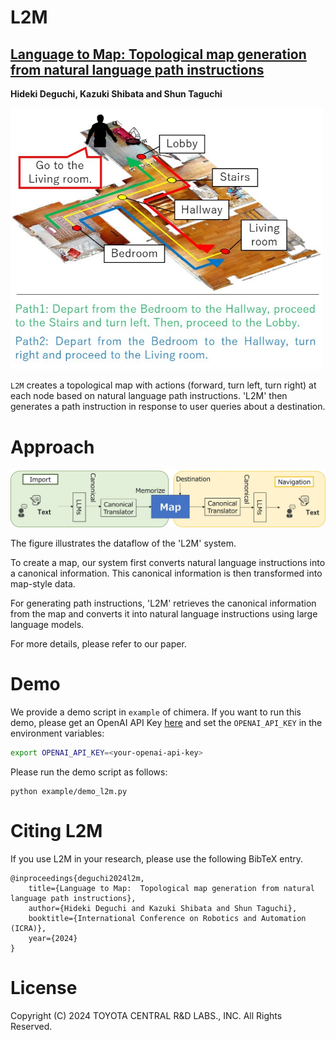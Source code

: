 # <b>L2M</b>

## [<b>Language to Map:  Topological map generation from natural language path instructions</b>](https://arxiv.org/pdf/2403.10008)

<b>Hideki Deguchi, Kazuki Shibata and Shun Taguchi</b>

<img src="l2m.jpeg" width="500">

`L2M` creates a topological map with actions (forward, turn left, turn right) at each node based on natural language path instructions. 'L2M' then generates a path instruction in response to user queries about a destination.


# Approach
<img src="l2m_approach.jpeg" width="700">

The figure illustrates the dataflow of the 'L2M' system. 

To create a map, our system first converts natural language instructions into a canonical information. This canonical information is then transformed into map-style data. 

For generating path instructions, 'L2M' retrieves the canonical information from the map and converts it into natural language instructions using large language models. 

For more details, please refer to our paper.


# Demo

We provide a demo script in `example` of chimera.
If you want to run this demo, please get an OpenAI API Key [here](https://openai.com/index/openai-api/) and set the `OPENAI_API_KEY` in the environment variables:
```bash
export OPENAI_API_KEY=<your-openai-api-key>
```

Please run the demo script as follows:
```
python example/demo_l2m.py
```

# Citing L2M

If you use L2M in your research, please use the following BibTeX entry.
```
@inproceedings{deguchi2024l2m,
    title={Language to Map:  Topological map generation from natural language path instructions},
    author={Hideki Deguchi and Kazuki Shibata and Shun Taguchi},
    booktitle={International Conference on Robotics and Automation (ICRA)},
    year={2024}
}
```

# License

Copyright (C) 2024 TOYOTA CENTRAL R&D LABS., INC. All Rights Reserved.
